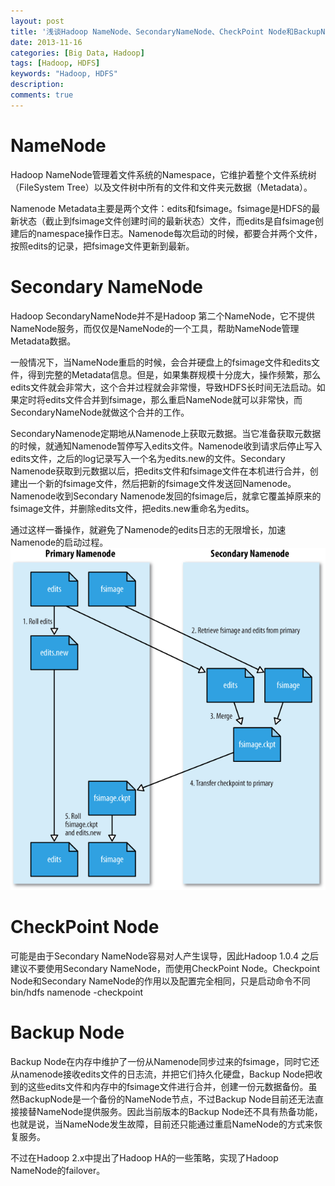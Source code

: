 ```yaml
---
layout: post
title: '浅谈Hadoop NameNode、SecondaryNameNode、CheckPoint Node和BackupNode'
date: 2013-11-16
categories: [Big Data, Hadoop]
tags: [Hadoop, HDFS]
keywords: "Hadoop, HDFS"
description: 
comments: true
---
```

# NameNode
Hadoop NameNode管理着文件系统的Namespace，它维护着整个文件系统树（FileSystem Tree）以及文件树中所有的文件和文件夹元数据（Metadata）。

Namenode Metadata主要是两个文件：edits和fsimage。fsimage是HDFS的最新状态（截止到fsimage文件创建时间的最新状态）文件，而edits是自fsimage创建后的namespace操作日志。Namenode每次启动的时候，都要合并两个文件，按照edits的记录，把fsimage文件更新到最新。

# Secondary NameNode
Hadoop SecondaryNameNode并不是Hadoop 第二个NameNode，它不提供NameNode服务，而仅仅是NameNode的一个工具，帮助NameNode管理Metadata数据。

一般情况下，当NameNode重启的时候，会合并硬盘上的fsimage文件和edits文件，得到完整的Metadata信息。但是，如果集群规模十分庞大，操作频繁，那么edits文件就会非常大，这个合并过程就会非常慢，导致HDFS长时间无法启动。如果定时将edits文件合并到fsimage，那么重启NameNode就可以非常快，而SecondaryNameNode就做这个合并的工作。

SecondaryNamenode定期地从Namenode上获取元数据。当它准备获取元数据的时候，就通知Namenode暂停写入edits文件。Namenode收到请求后停止写入edits文件，之后的log记录写入一个名为edits.new的文件。Secondary Namenode获取到元数据以后，把edits文件和fsimage文件在本机进行合并，创建出一个新的fsimage文件，然后把新的fsimage文件发送回Namenode。Namenode收到Secondary Namenode发回的fsimage后，就拿它覆盖掉原来的fsimage文件，并删除edits文件，把edits.new重命名为edits。

通过这样一番操作，就避免了Namenode的edits日志的无限增长，加速Namenode的启动过程。
![image](/images/legacy/2013/11/secondarynamenode.png)

# CheckPoint Node
可能是由于Secondary NameNode容易对人产生误导，因此Hadoop 1.0.4 之后建议不要使用Secondary NameNode，而使用CheckPoint Node。Checkpoint Node和Secondary NameNode的作用以及配置完全相同，只是启动命令不同 bin/hdfs namenode -checkpoint

# Backup Node

Backup Node在内存中维护了一份从Namenode同步过来的fsimage，同时它还从namenode接收edits文件的日志流，并把它们持久化硬盘，Backup Node把收到的这些edits文件和内存中的fsimage文件进行合并，创建一份元数据备份。虽然BackupNode是一个备份的NameNode节点，不过Backup Node目前还无法直接接替NameNode提供服务。因此当前版本的Backup Node还不具有热备功能，也就是说，当NameNode发生故障，目前还只能通过重启NameNode的方式来恢复服务。

不过在Hadoop 2.x中提出了Hadoop HA的一些策略，实现了Hadoop NameNode的failover。


